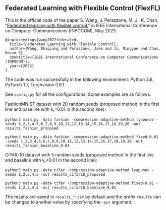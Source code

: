 ## Federated Learning with Flexible Control (FlexFL)

This is the official code of the paper S. Wang, J. Perazzone, M. Ji, K. Chan, "[Federated learning with flexible control](https://arxiv.org/abs/2212.08496)," in IEEE International Conference on Computer Communications (INFOCOM), May 2023.
```
@inproceedings{wang2022federated,
  title={Federated Learning with Flexible Control},
  author={Wang, Shiqiang and Perazzone, Jake and Ji, Mingyue and Chan, Kevin S},
  booktitle={IEEE International Conference on Computer Communications (INFOCOM)},
  year={2022}
}
```


The code was run successfully in the following environment: Python 3.8, PyTorch 1.7, Torchvision 0.8.1

See `config.py` for all the configurations. Some examples are as follows.

FashionMNIST dataset with 20 random seeds (proposed method in the first line and baseline with k<sub>r</sub>=0.01 in the second line):
```
python3 main.py -data fashion -compression-adaptive-method lyapunov -seeds 1,2,3,4,5,6,7,8,9,10,11,12,13,14,15,16,17,18,19,20 -out results_fashion_proposed

python3 main.py -data fashion -compression-adaptive-method fixed-0.01 -seeds 1,2,3,4,5,6,7,8,9,10,11,12,13,14,15,16,17,18,19,20 -out results_fashion_baseline_0.01
```

CIFAR-10 dataset with 5 random seeds (proposed method in the first line and baseline with k<sub>r</sub>=0.01 in the second line):
```
python3 main.py -data cifar -compression-adaptive-method lyapunov -seeds 1,2,3,4,5 -out results_cifar10_proposed

python3 main.py -data cifar -compression-adaptive-method fixed-0.01 -seeds 1,2,3,4,5 -out results_cifar10_baseline_0.01
```

The results are saved in `results_*.csv` by default and the prefix `results` can be changed to another value by specifying the `-out` argument.

